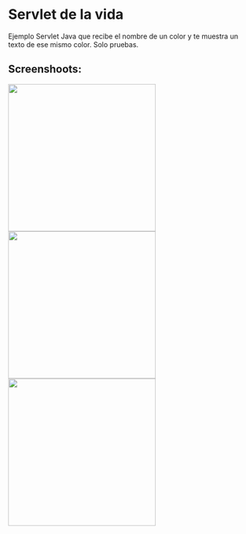 # Servlet de la vida
Ejemplo Servlet Java que recibe el nombre de un color y te muestra un texto de ese mismo color. Solo pruebas.

## Screenshoots:
<img src="http://i.imgur.com/Zm4INon.png" width="300">
<img src="http://i.imgur.com/xtCBrGs.png" width="300">
<img src="http://i.imgur.com/y6DUpgB.png" width="300">



